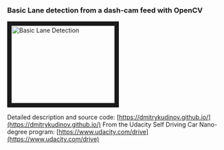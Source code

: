 ### Basic Lane detection from a dash-cam feed with OpenCV


<a href="http://www.youtube.com/watch?feature=player_embedded&v=YOUTUBE_VIDEO_ID_HERE
" target="_blank"><img src="http://img.youtube.com/vi/u_CypDhtQm0/0.jpg" 
alt="Basic Lane Detection" width="240" height="180" border="10" /></a>

Detailed description and source code: [https://dmitrykudinov.github.io/](https://dmitrykudinov.github.io/)
From the Udacity Self Driving Car Nano-degree program: [https://www.udacity.com/drive](https://www.udacity.com/drive)
